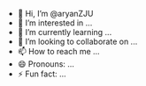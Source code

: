 - 👋 Hi, I’m @aryanZJU
- 👀 I’m interested in ...
- 🌱 I’m currently learning ...
- 💞️ I’m looking to collaborate on ...
- 📫 How to reach me ...
- 😄 Pronouns: ...
- ⚡ Fun fact: ...

<!---
aryanZJU/aryanZJU is a ✨ special ✨ repository because its `README.md` (this file) appears on your GitHub profile.
You can click the Preview link to take a look at your changes.
--->
